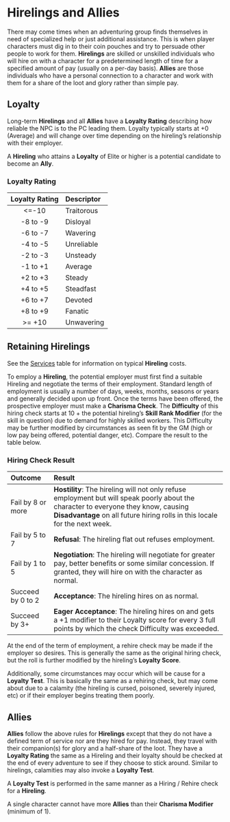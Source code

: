 # Hirelings and Allies
There may come times when an adventuring group finds themselves in need of specialized help or just additional assistance.  This is when player characters must dig in to their coin pouches and try to persuade other people to work for them.  **Hirelings** are skilled or unskilled individuals who will hire on with a character for a predetermined length of time for a specified amount of pay (usually on a per-day basis).  **Allies** are those individuals who have a personal connection to a character and work with them for a share of the loot and glory rather than simple pay.

## Loyalty
Long-term **Hirelings** and all **Allies** have a **Loyalty Rating** describing how reliable the NPC is to the PC leading them.  Loyalty typically starts at +0 (Average) and will change over time depending on the hireling’s relationship with their employer.

A **Hireling** who attains a **Loyalty** of Elite or higher is a potential candidate to become an **Ally**.

### Loyalty Rating
| Loyalty Rating | Descriptor |
|:--------------:|:-----------|
| <=-10          | Traitorous |
| -8 to -9       | Disloyal   |
| -6 to -7       | Wavering   |
| -4 to -5       | Unreliable |
| -2 to -3       | Unsteady   |
| -1 to +1       | Average    |
| +2 to +3       | Steady     |
| +4 to +5       | Steadfast  |
| +6 to +7       | Devoted    |
| +8 to +9       | Fanatic    |
| >= +10         | Unwavering |

## Retaining Hirelings
See the [Services](Encumbrance_and_Equipment.md#services) table for information on typical **Hireling** costs.

To employ a **Hireling**, the potential employer must first find a suitable Hireling and negotiate the terms of their employment.  Standard length of employment is usually a number of days, weeks, months, seasons or years and generally decided upon up front.  Once the terms have been offered, the prospective employer must make a **Charisma Check**.  The **Difficulty** of this hiring check starts at 10 + the potential hireling’s **Skill Rank Modifier** (for the skill in question) due to demand for highly skilled workers.  This Difficulty may be further modified by circumstances as seen fit by the GM (high or low pay being offered, potential danger, etc).  Compare the result to the table below.

### Hiring Check Result
| Outcome           | Result |
|:------------------|:-------|
| Fail by 8 or more | **Hostility**: The hireling will not only refuse employment but will speak poorly about the character to everyone they know, causing **Disadvantage** on all future hiring rolls in this locale for the next week. |
| Fail by 5 to 7    | **Refusal**: The hireling flat out refuses employment. |
| Fail by 1 to 5    | **Negotiation**: The hireling will negotiate for greater pay, better benefits or some similar concession. If granted, they will hire on with the character as normal. |
| Succeed by 0 to 2 | **Acceptance**: The hireling hires on as normal. |
| Succeed by 3+     | **Eager Acceptance**: The hireling hires on and gets a +1 modifier to their Loyalty score for every 3 full points by which the check Difficulty was exceeded. |

At the end of the term of employment, a rehire check may be made if the employer so desires.  This is generally the same as the original hiring check, but the roll is further modified by the hireling’s **Loyalty Score**.

Additionally, some circumstances may occur which will be cause for a **Loyalty Test**.  This is basically the same as a rehiring check, but may come about due to a calamity (the hireling is cursed, poisoned, severely injured, etc) or if their employer begins treating them poorly.

## Allies
**Allies** follow the above rules for **Hirelings** except that they do not have a defined term of service nor are they hired for pay.  Instead, they travel with their companion(s) for glory and a half-share of the loot.  They have a **Loyalty Rating** the same as a Hireling and their loyalty should be checked at the end of every adventure to see if they choose to stick around.  Similar to hirelings, calamities may also invoke a **Loyalty Test**.

A **Loyalty Test** is performed in the same manner as a Hiring / Rehire check for a **Hireling**.

A single character cannot have more **Allies** than their **Charisma Modifier** (minimum of 1).
